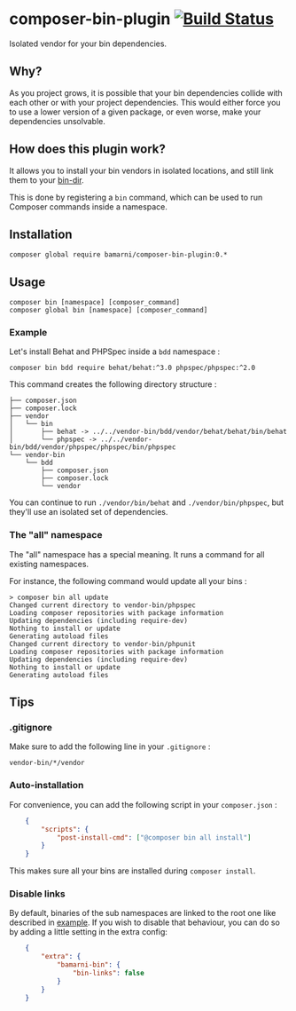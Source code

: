 # composer-bin-plugin [![Build Status](https://travis-ci.org/bamarni/composer-bin-plugin.svg?branch=master)](https://travis-ci.org/bamarni/composer-bin-plugin)

Isolated vendor for your bin dependencies.

## Why?

As you project grows, it is possible that your bin dependencies collide with each other
or with your project dependencies. This would either force you to use a lower version of
a given package, or even worse, make your dependencies unsolvable.

## How does this plugin work?

It allows you to install your bin vendors in isolated locations, and still link them
to your [bin-dir](https://getcomposer.org/doc/06-config.md#bin-dir).

This is done by registering a `bin` command, which can be used to run Composer commands inside a namespace.

## Installation

    composer global require bamarni/composer-bin-plugin:0.*

## Usage

    composer bin [namespace] [composer_command]
    composer global bin [namespace] [composer_command]

### Example

Let's install Behat and PHPSpec inside a `bdd` namespace :

    composer bin bdd require behat/behat:^3.0 phpspec/phpspec:^2.0

This command creates the following directory structure :

    ├── composer.json
    ├── composer.lock
    ├── vendor
    │   └── bin
    │       ├── behat -> ../../vendor-bin/bdd/vendor/behat/behat/bin/behat
    │       └── phpspec -> ../../vendor-bin/bdd/vendor/phpspec/phpspec/bin/phpspec
    └── vendor-bin
        └── bdd
            ├── composer.json
            ├── composer.lock
            └── vendor


You can continue to run `./vendor/bin/behat` and `./vendor/bin/phpspec`,
but they'll use an isolated set of dependencies.

### The "all" namespace

The "all" namespace has a special meaning. It runs a command for
all existing namespaces.

For instance, the following command would update all your bins :

    > composer bin all update
    Changed current directory to vendor-bin/phpspec
    Loading composer repositories with package information
    Updating dependencies (including require-dev)
    Nothing to install or update
    Generating autoload files
    Changed current directory to vendor-bin/phpunit
    Loading composer repositories with package information
    Updating dependencies (including require-dev)
    Nothing to install or update
    Generating autoload files

## Tips

### .gitignore

Make sure to add the following line in your `.gitignore` :

    vendor-bin/*/vendor

### Auto-installation

For convenience, you can add the following script in your `composer.json` :

```json
    {
        "scripts": {
            "post-install-cmd": ["@composer bin all install"]
        }
    }
```

This makes sure all your bins are installed during `composer install`.

### Disable links

By default, binaries of the sub namespaces are linked to the root one like described in [example](#example). If you
wish to disable that behaviour, you can do so by adding a little setting in the extra config:

```json
    {
        "extra": {
            "bamarni-bin": {
                "bin-links": false
            }
        }
    }
```

